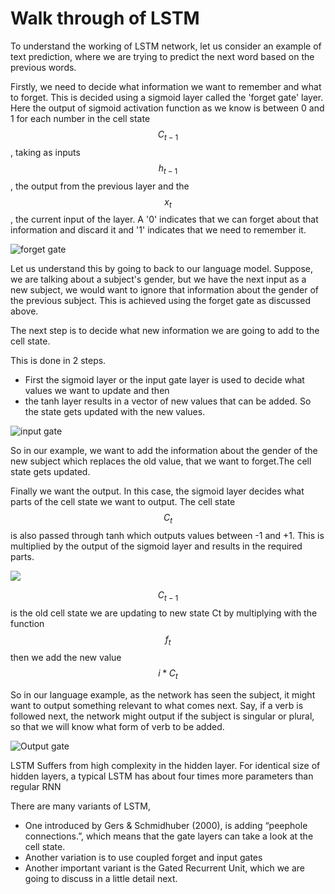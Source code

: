 # Walk through of LSTM



To understand the working of LSTM network, let us consider an example of text prediction, where we are trying to predict the next word based on the previous words.

Firstly, we need to decide what information we want to remember and what to forget. This is decided using a sigmoid layer called the 'forget gate' layer. Here the output of sigmoid activation function as we know is between 0 and 1 for each number in the cell state $$C_{t-1}$$, taking as inputs$$h_{t-1}$$, the output from the previous layer and the $$x_t $$, the current input of the layer. A '0' indicates that we can forget about that information and discard it and '1' indicates that we need to remember it.

![forget gate](https://colah.github.io/posts/2015-08-Understanding-LSTMs/img/LSTM3-focus-f.png)

Let us understand this by going to back to our language model. Suppose, we are talking about a subject's gender, but we have the next input as a new subject, we would want to ignore that information about the gender of the previous subject. This is achieved using the forget gate as discussed above.

The next step is to decide what new information we are going to add to the cell state.

This is done in 2 steps. 

* First the sigmoid layer or the input gate layer is used to decide what values we want to update and then
*  the tanh layer results in a vector of new values that can be added. So the state gets updated with the new values.

![input gate](https://colah.github.io/posts/2015-08-Understanding-LSTMs/img/LSTM3-focus-i.png)

So in our example, we want to add the information about the gender of the new subject which replaces the old value, that we want to forget.The cell state gets updated.

Finally we want the output. In this case, the sigmoid layer decides what parts of the cell state we want to output. The cell state$$C_t $$is also passed through tanh which outputs values between -1 and +1. This is multiplied by the output of the sigmoid layer and results in the required parts.

![](https://colah.github.io/posts/2015-08-Understanding-LSTMs/img/LSTM3-focus-C.png)

$$C_{t-1}$$ is the old cell state we are updating to new state Ct by multiplying with the function $$f_t$$then we add the new value $$i*C_t $$ 

So in our language example, as the network has seen the subject, it might want to output something relevant to what comes next. Say, if a verb is followed next, the network might output if the subject is singular or plural, so that we will know what form of verb to be added.

![Output gate](https://colah.github.io/posts/2015-08-Understanding-LSTMs/img/LSTM3-focus-o.png)

LSTM Suffers from high complexity in the hidden layer. For identical size of hidden layers, a typical LSTM has about four times more parameters than regular RNN

There are many variants of LSTM,

* One introduced by Gers & Schmidhuber \(2000\), is adding “peephole connections.”, which means that the gate layers can take a look at the cell state.
* Another variation is to use coupled forget and input gates
* Another important variant is the Gated Recurrent Unit, which we are going to discuss in a little detail next.

